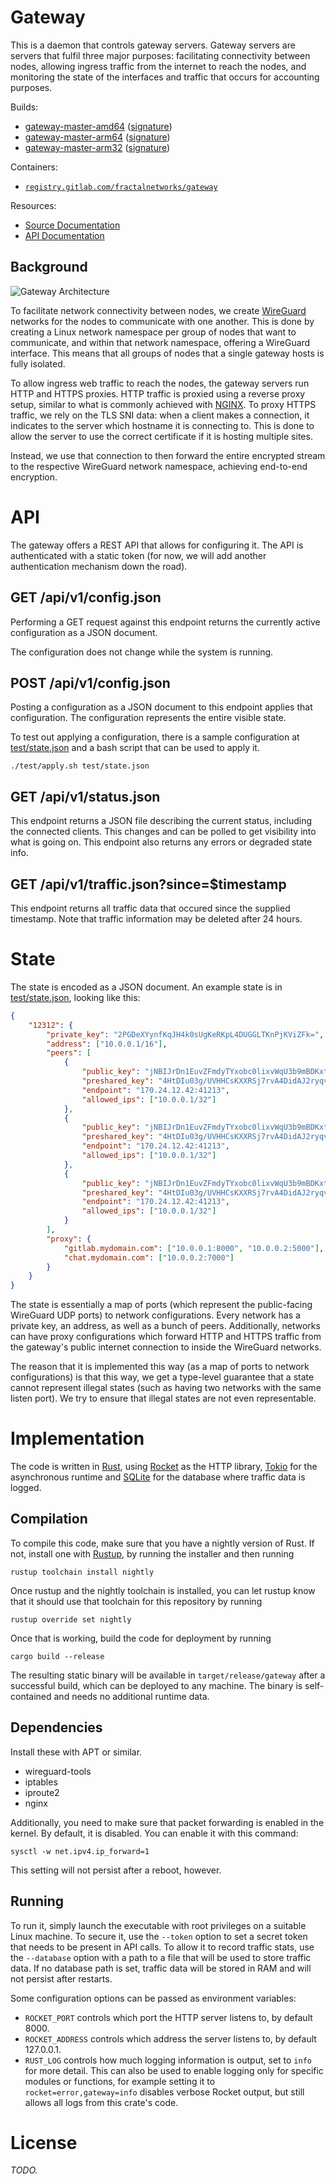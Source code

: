 # Gateway

This is a daemon that controls gateway servers. Gateway servers are servers that
fulfil three major purposes: facilitating connectivity between nodes,
allowing ingress traffic from the internet to reach the nodes, and monitoring
the state of the interfaces and traffic that occurs for accounting purposes.

Builds:
- [gateway-master-amd64][] ([signature][gateway-master-amd64.sig])
- [gateway-master-arm64][] ([signature][gateway-master-arm64.sig])
- [gateway-master-arm32][] ([signature][gateway-master-arm32.sig])

Containers:
- [`registry.gitlab.com/fractalnetworks/gateway`][registry]

Resources:
- [Source Documentation][rustdoc]
- [API Documentation][openapi]

## Background

![Gateway Architecture](gateway.png)

To facilitate network connectivity between nodes, we create
[WireGuard][wireguard] networks
for the nodes to communicate with one another. This is done by creating a Linux
network namespace per group of nodes that want to communicate, and within that
network namespace, offering a WireGuard interface. This means that all groups
of nodes that a single gateway hosts is fully isolated.

To allow ingress web traffic to reach the nodes, the gateway servers run
HTTP and HTTPS proxies. HTTP traffic is proxied using a reverse proxy setup,
similar to what is commonly achieved with [NGINX][nginx]. To proxy HTTPS traffic, we
rely on the TLS SNI data: when a client makes a connection, it indicates
to the server which hostname it is connecting to. This is done to allow the
server to use the correct certificate if it is hosting multiple sites.

Instead, we use that connection to then forward the entire encrypted stream
to the respective WireGuard network namespace, achieving end-to-end encryption.

# API

The gateway offers a REST API that allows for configuring it. The API is
authenticated with a static token (for now, we will add another authentication
mechanism down the road).

## GET /api/v1/config.json

Performing a GET request against this endpoint returns the currently active
configuration as a JSON document.

The configuration does not change while the system is running.

## POST /api/v1/config.json

Posting a configuration as a JSON document to this endpoint applies that
configuration. The configuration represents the entire visible state. 

To test out applying a configuration, there is a sample configuration
at [test/state.json](test/state.json) and a bash script that can be used
to apply it.

	./test/apply.sh test/state.json

## GET /api/v1/status.json

This endpoint returns a JSON file describing the current status, including
the connected clients. This changes and can be polled to get visibility into
what is going on. This endpoint also returns any errors or degraded state
info.

## GET /api/v1/traffic.json?since=$timestamp

This endpoint returns all traffic data that occured since the supplied timestamp.
Note that traffic information may be deleted after 24 hours.

# State

The state is encoded as a JSON document. An example state is in
[test/state.json](test/state.json), looking like this:

```json
{
    "12312": {
        "private_key": "2PGDeXYynfKqJH4k0sUgKeRKpL4DUGGLTKnPjKViZFk=",
        "address": ["10.0.0.1/16"],
        "peers": [
            {
                "public_key": "jNBIJrDn1EuvZFmdyTYxobc0lixvWqU3b9mBDKxtWRw=",
                "preshared_key": "4HtDIu03g/UVHHCsKXXRSj7rvA4DidAJ2ryqvCqeWWg=",
                "endpoint": "170.24.12.42:41213",
                "allowed_ips": ["10.0.0.1/32"]
            },
            {
                "public_key": "jNBIJrDn1EuvZFmdyTYxobc0lixvWqU3b9mBDKxtWRw=",
                "preshared_key": "4HtDIu03g/UVHHCsKXXRSj7rvA4DidAJ2ryqvCqeWWg=",
                "endpoint": "170.24.12.42:41213",
                "allowed_ips": ["10.0.0.1/32"]
            },
            {
                "public_key": "jNBIJrDn1EuvZFmdyTYxobc0lixvWqU3b9mBDKxtWRw=",
                "preshared_key": "4HtDIu03g/UVHHCsKXXRSj7rvA4DidAJ2ryqvCqeWWg=",
                "endpoint": "170.24.12.42:41213",
                "allowed_ips": ["10.0.0.1/32"]
            }
        ],
        "proxy": {
            "gitlab.mydomain.com": ["10.0.0.1:8000", "10.0.0.2:5000"],
            "chat.mydomain.com": ["10.0.0.2:7000"]
        }
    }
}
```

The state is essentially a map of ports (which represent the public-facing
WireGuard UDP ports) to network configurations. Every network has a private
key, an address, as well as a bunch of peers. Additionally, networks can have
proxy configurations which forward HTTP and HTTPS traffic from the gateway's
public internet connection to inside the WireGuard networks.

The reason that it is implemented this way (as a map of ports to network
configurations) is that this way, we get a type-level guarantee that a
state cannot represent illegal states (such as having two networks with the
same listen port). We try to ensure that illegal states are not even
representable.

# Implementation

The code is written in [Rust][rust], using [Rocket][rocket] as the
HTTP library, [Tokio][tokio] for the asynchronous runtime and
[SQLite][sqlite] for the database where traffic data is logged.

## Compilation

To compile this code, make sure that you have a nightly version of Rust. If not,
install one with [Rustup][rustup], by running the installer and then running

    rustup toolchain install nightly

Once rustup and the nightly toolchain is installed, you can let rustup know
that it should use that toolchain for this repository by running

    rustup override set nightly

Once that is working, build the code for deployment by running

    cargo build --release

The resulting static binary will be available in `target/release/gateway` after
a successful build, which can be deployed to any machine. The binary is
self-contained and needs no additional runtime data.

## Dependencies

Install these with APT or similar.

- wireguard-tools
- iptables
- iproute2
- nginx

Additionally, you need to make sure that packet forwarding is enabled in the
kernel. By default, it is disabled. You can enable it with this command:

    sysctl -w net.ipv4.ip_forward=1

This setting will not persist after a reboot, however.

## Running

To run it, simply launch the executable with root privileges on a suitable
Linux machine. To secure it, use the `--token` option to set a secret token
that needs to be present in API calls. To allow it to record traffic stats,
use the `--database` option with a path to a file that will be used to store
traffic data. If no database path is set, traffic data will be stored in RAM
and will not persist after restarts.

Some configuration options can be passed as environment variables:

- `ROCKET_PORT` controls which port the HTTP server listens to, by default 8000.
- `ROCKET_ADDRESS` controls which address the server listens to, by default 127.0.0.1.
- `RUST_LOG` controls how much logging information is output, set to `info` for
  more detail. This can also be used to enable logging only for specific modules
  or functions, for example setting it to `rocket=error,gateway=info` disables
  verbose Rocket output, but still allows all logs from this crate's code.

# License

*TODO.*

[sqlite]: https://sqlite.org/
[rust]: https://rust-lang.org/
[wireguard]: https://wireguard.com/
[nginx]: https://nginx.org/
[tokio]: https://tokio.rs/
[rocket]: https://rocket.rs/
[rustup]: https://rustup.rs/

[gateway-master-amd64]: https://fractalnetworks.gitlab.io/gateway/gateway-master-amd64
[gateway-master-arm64]: https://fractalnetworks.gitlab.io/gateway/gateway-master-arm64
[gateway-master-arm32]: https://fractalnetworks.gitlab.io/gateway/gateway-master-arm32

[gateway-master-amd64.sig]: https://fractalnetworks.gitlab.io/gateway/gateway-master-amd64.sig
[gateway-master-arm64.sig]: https://fractalnetworks.gitlab.io/gateway/gateway-master-arm64.sig
[gateway-master-arm32.sig]: https://fractalnetworks.gitlab.io/gateway/gateway-master-arm32.sig

[rustdoc]: https://fractalnetworks.gitlab.io/gateway/doc/gateway_manager
[openapi]: https://fractalnetworks.gitlab.io/gateway/openapi
[registry]: https://gitlab.com/fractalnetworks/gateway/container_registry

